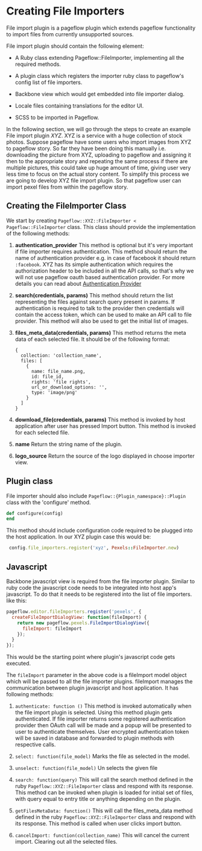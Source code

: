 # Creating File Importers

File import plugin is a pageflow plugin which extends pageflow functionality
to import files from currently unsupported sources.

File import plugin should contain the following element:

* A Ruby class extending Pageflow::FileImporter, implementing all the required methods.

* A plugin class which registers the importer ruby class to pageflow's config list of file importers.

* Backbone view which would get embedded into file importer dialog.

* Locale files containing translations for the editor UI.

* SCSS to be imported in Pageflow.

In the following section, we will go through the steps to create an
example File import plugin *XYZ*.  XYZ is a service with a huge
collection of stock photos. Suppose pageflow have some users who
import images from XYZ to pageflow story. So far they have been doing
this manually i.e. downloading the picture from XYZ, uploading to
pageflow and assigning it then to the appropriate story and repeating
the same process if there are multiple pictures, this could take up
huge amount of time, giving user very less time to focus on the actual
story content. To simplify this process we are going to develop XYZ
file import plugin.  So that pageflow user can import pexel files from
within the pageflow story.


## Creating the FileImporter Class

We start by creating `Pageflow::XYZ::FileImporter < Pageflow::FileImporter` class. This class
should provide the implementation of the following methods:

1. **authentication_provider** This method is optional but it's very
   important if file importer requires authentication. This method
   should return the name of authentication provider e.g. in case of
   facebook it should return `:facebook`. XYZ has its simple
   authentication which requires the authorization header to be
   included in all the API calls, so that's why we will not use
   pageflow oauth based authentication provider. For more details you
   can read about
   [Authentication Provider](./authentication_provider.md)

2. **search(credentials, params)** This method should return the list
   representing the files against search query present in params.  If
   authentication is required to talk to the provider then credentials
   will contain the access token, which can be used to make an API
   call to file provider. This method will also be used to get the
   initial list of images.

3. **files_meta_data(credentials, params)** This method returns the
   meta data of each selected file. It should be of the following
   format:

   ```
   {
     collection: 'collection_name',
     files: [
       {
         name: file_name.png,
         id: file_id,
         rights: 'file rights',
         url_or_download_options: '',
         type: 'image/png'
       }
     ]
   }
   ```

4. **download_file(credentials, params)** This method is invoked by
   host application after user has pressed Import button. This method
   is invoked for each selected file.

5. **name** Return the string name of the plugin.

6. **logo_source** Return the source of the logo displayed in choose
   importer view.

## Plugin class

File importer should also include
`Pageflow::{Plugin_namespace}::Plugin` class with the 'configure'
method.

```ruby
def configure(config)
end
```

This method should include configuration code required to be plugged
into the host application.  In our XYZ plugin case this would be:

```ruby
 config.file_importers.register('xyz', Pexels::FileImporter.new)
```

## Javascript

Backbone javascript view is required from the file importer plugin.
Similar to ruby code the javascript code needs to be integrated into
host app's javascript.  To do that it needs to be registered into the
list of file importers. like this:

```javascript
pageflow.editor.fileImporters.register('pexels', {
  createFileImportDialogView: function(fileImport) {
    return new pageflow.pexels.FileImportDialogView({
      fileImport: fileImport
    });
  }
});
```

This would be the starting point where plugin's javascript code gets
executed.

The `fileImport` parameter in the above code is a fileImport model
object which will be passed to all the file importer
plugins. fileImport manages the communication between plugin
javascript and host application. It has following methods:

1. `authenticate: function ()` This method is invoked automatically
   when the file import plugin is selected. Using this method plugin
   gets authenticated. If file importer returns some registered
   authentication provider then OAuth call will be made and a popup
   will be presented to user to authenticate themselves. User
   encrypted authentication token will be saved in database and
   forwarded to plugin methods with respective calls.

2. `select: function(file_model)` Marks the file as selected in the
   model.

3. `unselect: function(file_model)` Un selects the given file

4. `search: function(query)` This will call the search method defined
   in the ruby `Pageflow::XYZ::FileImporter` class and respond with
   its response. This method can be invoked when plugin is loaded for
   initial set of files, with query equal to entry title or anything
   depending on the plugin.

5. `getFilesMetaData: function()` This will call the files_meta_data
   method defined in the ruby `Pageflow::XYZ::FileImporter` class and
   respond with its response. This method is called when user clicks
   import button.

6. `cancelImport: function(collection_name)` This will cancel the
   current import. Clearing out all the selected files.

